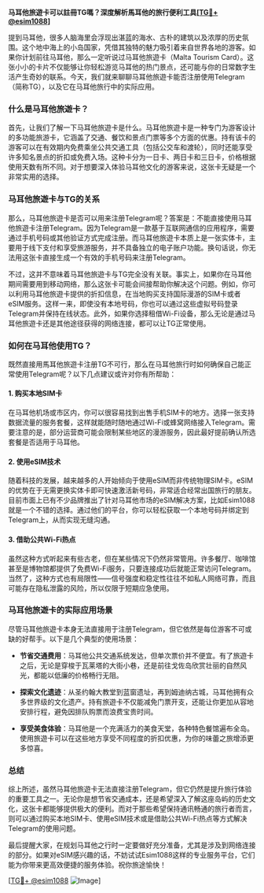 **马耳他旅遊卡可以註冊TG嗎？深度解析馬耳他的旅行便利工具[[TG💪+ @esim1088](https://t.me/s/esim1088)]**

提到马耳他，很多人脑海里会浮现出湛蓝的海水、古朴的建筑以及浓厚的历史氛围。这个地中海上的小岛国家，凭借其独特的魅力吸引着来自世界各地的游客。如果你计划前往马耳他，那么一定听说过马耳他旅遊卡（Malta Tourism Card）。这张小小的卡片不仅能够让你轻松游览马耳他的热门景点，还可能与你的日常数字生活产生奇妙的联系。今天，我们就来聊聊马耳他旅遊卡能否注册使用Telegram（简称TG），以及它在马耳他旅行中的实际应用。

### 什么是马耳他旅遊卡？

首先，让我们了解一下马耳他旅遊卡是什么。马耳他旅遊卡是一种专门为游客设计的多功能旅游卡，它涵盖了交通、餐饮和景点门票等多个方面的优惠。持有该卡的游客可以在有效期内免费乘坐公共交通工具（包括公交车和渡轮），同时还能享受许多知名景点的折扣或免费入场。这种卡分为一日卡、两日卡和三日卡，价格根据使用天数有所不同。对于想要深入体验马耳他文化的游客来说，这张卡无疑是一个非常实用的选择。

### 马耳他旅遊卡与TG的关系

那么，马耳他旅遊卡是否可以用来注册Telegram呢？答案是：不能直接使用马耳他旅遊卡注册Telegram。因为Telegram是一款基于互联网通信的应用程序，需要通过手机号码或其他验证方式完成注册。而马耳他旅遊卡本质上是一张实体卡，主要用于线下支付和享受旅游服务，并不具备独立的电子账户功能。换句话说，你无法用这张卡直接生成一个有效的手机号码来注册Telegram。

不过，这并不意味着马耳他旅遊卡与TG完全没有关联。事实上，如果你在马耳他期间需要用到移动网络，那么这张卡可能会间接帮助你解决这个问题。例如，你可以利用马耳他旅遊卡提供的折扣信息，在当地购买支持国际漫游的SIM卡或者eSIM服务。这样一来，即使没有本地号码，你也可以通过这些虚拟号码登录Telegram并保持在线状态。此外，如果你选择租借Wi-Fi设备，那么无论是通过马耳他旅遊卡还是其他途径获得的网络连接，都可以让TG正常使用。

### 如何在马耳他使用TG？

既然直接用馬耳他旅遊卡注册TG不可行，那么在马耳他旅行时如何确保自己能正常使用Telegram呢？以下几点建议或许对你有所帮助：

#### 1. 购买本地SIM卡
在马耳他机场或市区内，你可以很容易找到出售手机SIM卡的地方。选择一张支持数据流量的服务套餐，这样就能随时随地通过Wi-Fi或蜂窝网络接入Telegram。需要注意的是，部分运营商可能会限制某些地区的漫游服务，因此最好提前确认所选套餐是否适用于马耳他。

#### 2. 使用eSIM技术
随着科技的发展，越来越多的人开始倾向于使用eSIM而非传统物理SIM卡。eSIM的优势在于无需更换实体卡即可快速激活新号码，非常适合经常出国旅行的朋友。目前市面上已有不少品牌推出了针对马耳他市场的eSIM解决方案，比如Esim1088就是一个不错的选择。通过他们的平台，你可以轻松获取一个本地号码并绑定到Telegram上，从而实现无缝沟通。

#### 3. 借助公共Wi-Fi热点
虽然这种方式听起来有些古老，但在某些情况下仍然非常管用。许多餐厅、咖啡馆甚至是博物馆都提供了免费Wi-Fi服务，只要连接成功后就能正常访问Telegram。当然了，这种方式也有局限性——信号强度和稳定性往往不如私人网络可靠，而且可能存在隐私泄露的风险，所以仅限于短期应急使用。

### 马耳他旅遊卡的实际应用场景

尽管马耳他旅遊卡本身无法直接用于注册Telegram，但它依然是每位游客不可或缺的好帮手。以下是几个典型的使用场景：

- **节省交通费用**：马耳他公共交通系统发达，但单次票价并不便宜。有了旅遊卡之后，无论是穿梭于瓦莱塔的大街小巷，还是前往戈佐岛欣赏壮丽的自然风光，都能以低廉的价格畅行无阻。
  
- **探索文化遗迹**：从圣约翰大教堂到蓝窗遗址，再到姆迪纳古城，马耳他拥有众多世界级的文化遗产。持有旅遊卡不仅能减免门票开支，还能让你更加从容地安排行程，避免因排队购票而浪费宝贵时间。

- **享受美食体验**：马耳他是一个充满活力的美食天堂，各种特色餐馆遍布全岛。使用旅遊卡可以在这些地方享受不同程度的折扣优惠，为你的味蕾之旅增添更多惊喜。

### 总结

综上所述，虽然马耳他旅遊卡无法直接注册Telegram，但它仍然是提升旅行体验的重要工具之一。无论你是想节省交通成本，还是希望深入了解这座岛屿的历史文化，这张卡都能够提供极大的便利。而对于那些希望保持通讯畅通的旅行者而言，则可以通过购买本地SIM卡、使用eSIM技术或是借助公共Wi-Fi热点等方式解决Telegram的使用问题。

最后提醒大家，在规划马耳他之行时一定要做好充分准备，尤其是涉及到网络连接的部分。如果对eSIM感兴趣的话，不妨试试Esim1088这样的专业服务平台，它们能为你带来更高效便捷的服务体验。祝你旅途愉快！

[[TG💪+ @esim1088](https://t.me/s/esim1088) ![Image](https://i.postimg.cc/4NQfJmqS/Snipaste-2025-05-13-00-14-12.png)]